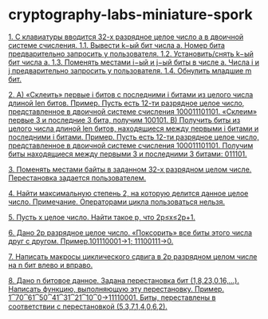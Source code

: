 # cryptography-labs-miniature-spork
[1. С клавиатуры вводится 32-х разрядное целое число a в двоичной системе счисления. 1.1. Вывести k−ый бит числа a. Номер бита предварительно запросить у пользователя. 1.2. Установить/снять k−ый бит числа a. 1.3. Поменять местами i−ый и j−ый биты в числе a. Числа i и j предварительно запросить у пользователя. 1.4. Обнулить младшие m бит.](/src/First.scala)

[2. A) «Склеить» первые i битов с последними i битами из целого числа длиной len битов. Пример. Пусть есть 12-ти разрядное целое число, представленное в двоичной системе счисления 100011101101. «Склеим» первые 3 и последние 3 бита, получим 100101. B) Получить биты из целого числа длиной len битов, находящиеся между первыми i битами и последними i битами. Пример. Пусть есть 12-ти разрядное целое число, представленное в двоичной системе счисления 100011101101. Получим биты находящиеся между первыми 3 и последними 3 битами: 011101.](/src/Second.scala)

[3. Поменять местами байты в заданном 32-х разрядном целом числе. Перестановка задается пользователем.](/src/Third.scala)

[4. Найти максимальную степень 2, на которую делится данное целое число. Примечание. Операторами цикла пользоваться нельзя.](/src/Fourth.scala)

[5. Пусть x целое число. Найти такое p, что 2p≤x≤2p+1.](/src/Fifth.scala)

[6. Дано 2p разрядное целое число. «Поксорить» все биты этого числа друг с другом. Пример.101110001→1; 11100111→0.](/src/Sixth.scala)

[7. Написать макросы циклического сдвига в 2p разрядном целом числе на n бит влево и вправо.](/src/Seventh.cs)

[8. Дано n битовое данное. Задана перестановка бит (1,8,23,0,16,…). Написать функцию, выполняющую эту перестановку. Пример. 1⏞70⏞61⏞50⏞41⏞31⏞21⏞10⏞0→11110001. Биты, переставлены в соответствии с перестановкой (5,3,7,1,4,0,6,2).](/src/Eighth.cs)
